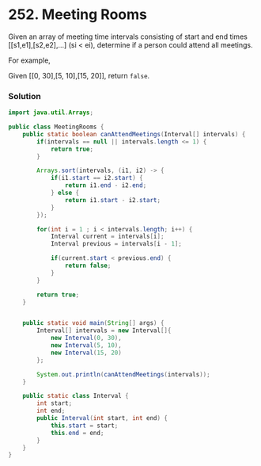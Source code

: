 # 252. Meeting Rooms
Given an array of meeting time intervals consisting of start and end times [[s1,e1],[s2,e2],...] (si < ei), determine if a person could attend all meetings.

For example,

Given [[0, 30],[5, 10],[15, 20]], return `false`.

### Solution 
```java
import java.util.Arrays;

public class MeetingRooms {
    public static boolean canAttendMeetings(Interval[] intervals) {
        if(intervals == null || intervals.length <= 1) {
            return true;
        }

        Arrays.sort(intervals, (i1, i2) -> {
            if(i1.start == i2.start) {
                return i1.end - i2.end;
            } else {
                return i1.start - i2.start;
            }
        });

        for(int i = 1 ; i < intervals.length; i++) {
            Interval current = intervals[i];
            Interval previous = intervals[i - 1];

            if(current.start < previous.end) {
                return false;
            }
        }

        return true;
    }


    public static void main(String[] args) {
        Interval[] intervals = new Interval[]{
            new Interval(0, 30),
            new Interval(5, 10),
            new Interval(15, 20)
        };

        System.out.println(canAttendMeetings(intervals));
    }

    public static class Interval {
        int start;
        int end;
        public Interval(int start, int end) {
            this.start = start;
            this.end = end;
        }
    }
}
```